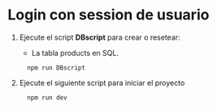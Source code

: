 # Login con session de usuario

1. Ejecute el script **DBscript** para crear o resetear:

   - La tabla products en SQL.

   ```
     npm run DBscript
   ```


2. Ejecute el siguiente script para iniciar el proyecto

   ```
     npm run dev
   ```
